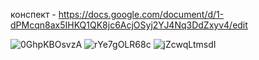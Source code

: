 конспект - https://docs.google.com/document/d/1-dPMcqn8ax5IHKQ1QK8jc6AcjOSyj2YJ4Nq3DdZxyv4/edit

![0GhpKBOsvzA](https://github.com/son4ez1/semester5/assets/113089517/bca47775-4c68-4210-b27b-f77e3e52220f)
![rYe7gOLR68c](https://github.com/son4ez1/semester5/assets/113089517/2ec563fb-8f02-401f-90d1-18eed2c6d1fa)
![jZcwqLtmsdI](https://github.com/son4ez1/semester5/assets/113089517/9a72781f-f12a-40eb-a5e6-6150f43a86fe)

